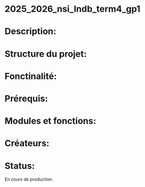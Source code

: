 # 2025_2026_nsi_lndb_term4_gp1

# Description:
# Structure du projet:
# Fonctinalité:
# Prérequis:
# Modules et fonctions:
# Créateurs:
# Status:
En cours de production.